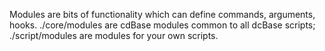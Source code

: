 Modules are bits of functionality which can define commands, arguments,
hooks. ./core/modules are cdBase modules common to all dcBase scripts;
./script/modules are modules for your own scripts.
